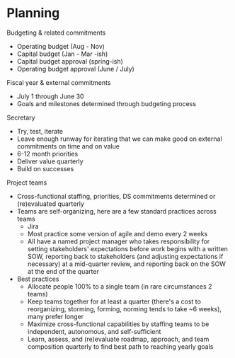 # Planning

Budgeting & related commitments

* Operating budget \(Aug - Nov\)
* Capital budget \(Jan - Mar -ish\)
* Capital budget approval \(spring-ish\)
* Operating budget approval \(June / July\)

Fiscal year & external commitments

* July 1 through June 30
* Goals and milestones determined through budgeting process

Secretary

* Try, test, iterate
* Leave enough runway for iterating that we can make good on external commitments on time and on value
* 6-12 month priorities
* Deliver value quarterly
* Build on successes

Project teams

* Cross-functional staffing, priorities, DS commitments determined or \(re\)evaluated quarterly
* Teams are self-organizing, here are a few standard practices across teams
  * Jira
  * Most practice some version of agile and demo every 2 weeks
  * All have a named project manager who takes responsibility for setting stakeholders' expectations before work begins with a written SOW, reporting back to stakeholders \(and adjusting expectations if necessary\) at a mid-quarter review, and reporting back on the SOW at the end of the quarter
* Best practices
  * Allocate people 100% to a single team \(in rare circumstances 2 teams\)
  * Keep teams together for at least a quarter \(there's a cost to reorganizing, storming, forming, norming tends to take ~6 weeks\), many prefer longer
  * Maximize cross-functional capabilities by staffing teams to be independent, autonomous, and self-sufficient
  * Learn, assess, and \(re\)evaluate roadmap, approach, and team composition quarterly to find best path to reaching yearly goals

